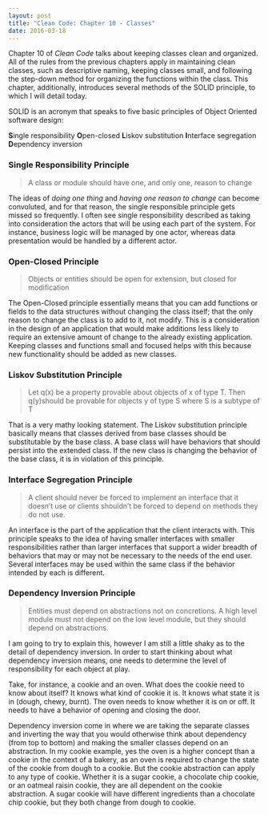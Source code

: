 ```yaml
---
layout: post
title: "Clean Code: Chapter 10 - Classes"
date: 2016-03-18
---
```


Chapter 10 of *Clean Code* talks about keeping classes clean and organized. All of the rules from the previous chapters apply in maintaining clean classes, such as descriptive naming, keeping classes small, and following the step-down method for organizing the functions within the class. This chapter, additionally, introduces several methods of the SOLID principle, to which I will detail today. 

SOLID is an acronym that speaks to five basic principles of Object Oriented software design:

**S**ingle responsibility 
**O**pen-closed
**L**iskov substitution
**I**nterface segregation
**D**ependency inversion

### Single Responsibility Principle

> A class or module should have one, and only one, reason to change

The ideas of *doing one thing* and *having one reason to change* can become convoluted, and for that reason, the single responsible principle gets missed so frequently. I often see single responsibility described as taking into consideration the actors that will be using each part of the system. For instance, business logic will be managed by one actor, whereas data presentation would be handled by a different actor. 

### Open-Closed Principle 

> Objects or entities should be open for extension, but closed for modification

The Open-Closed principle essentially means that you can add functions or fields to the data structures without changing the class itself; that the only reason to change the class is to add to it, not modify. This is a consideration in the design of an application that would make additions less likely to require an extensive amount of change to the already existing application. Keeping classes and functions small and focused helps with this because new functionality should be added as new classes. 

### Liskov Substitution Principle

> Let q(x) be a property provable about objects of x of type T. Then q(y)should be provable for objects y of type S where S is a subtype of T

That is a very mathy looking statement. The Liskov substitution principle basically means that classes derived from base classes should be substitutable by the base class. A base class will have behaviors that should persist into the extended class. If the new class is changing the behavior of the base class, it is in violation of this principle. 

### Interface Segregation Principle

> A client should never be forced to implement an interface that it doesn’t use or clients shouldn’t be forced to depend on methods they do not use.

An interface is the part of the application that the client interacts with. This principle speaks to the idea of having smaller interfaces with smaller responsibilities rather than larger interfaces that support a wider breadth of behaviors that may or may not be necessary to the needs of the end user. Several interfaces may be used within the same class if the behavior intended by each is different.

### Dependency Inversion Principle

> Entities must depend on abstractions not on concretions. A high level module must not depend on the low level module, but they should depend on abstractions.

I am going to try to explain this, however I am still a little shaky as to the detail of dependency inversion. In order to start thinking about what dependency inversion means, one needs to determine the level of responsibility for each object at play. 

Take, for instance, a cookie and an oven. What does the cookie need to know about itself? It knows what kind of cookie it is. It knows what state it is in (dough, chewy, burnt). The oven needs to know whether it is on or off. It needs to have a behavior of opening and closing the door. 

Dependency inversion come in where we are taking the separate classes and inverting the way that you would otherwise think about dependency (from top to bottom) and making the smaller classes depend on an abstraction. In my cookie example, yes the oven is a higher concept than a cookie in the context of a bakery, as an oven is required to change the state of the cookie from dough to a cookie. But the cookie abstraction can apply to any type of cookie. Whether it is a sugar cookie, a chocolate chip cookie, or an oatmeal raisin cookie, they are all dependent on the cookie abstraction. A sugar cookie will have different ingredients than a chocolate chip cookie, but they both change from dough to cookie. 